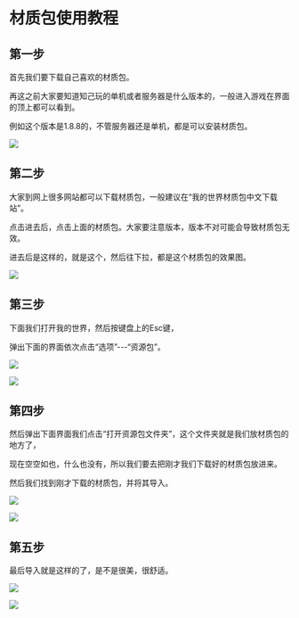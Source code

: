
# 材质包使用教程

## 第一步

首先我们要下载自己喜欢的材质包。

再这之前大家要知道知己玩的单机或者服务器是什么版本的，一般进入游戏在界面的顶上都可以看到。

例如这个版本是1.8.8的，不管服务器还是单机，都是可以安装材质包。

![](./img/no_1.png)

## 第二步

大家到网上很多网站都可以下载材质包，一般建议在“我的世界材质包中文下载站”。

点击进去后，点击上面的材质包。大家要注意版本，版本不对可能会导致材质包无效。

进去后是这样的，就是这个，然后往下拉，都是这个材质包的效果图。

![](./img/no_2.png)

## 第三步

下面我们打开我的世界，然后按键盘上的Esc键，

弹出下面的界面依次点击“选项”---“资源包”。

![](./img/no_3_1.png)

![](./img/no_3_2.png)

## 第四步

然后弹出下面界面我们点击“打开资源包文件夹”，这个文件夹就是我们放材质包的地方了，

现在空空如也，什么也没有，所以我们要去把刚才我们下载好的材质包放进来。

然后我们找到刚才下载的材质包，并将其导入。

![](./img/no_4_1.png)

![](./img/no_4_2.png)

## 第五步

最后导入就是这样的了，是不是很美，很舒适。

![](./img/no_5_1.png)

![](./img/no_5_2.png)

